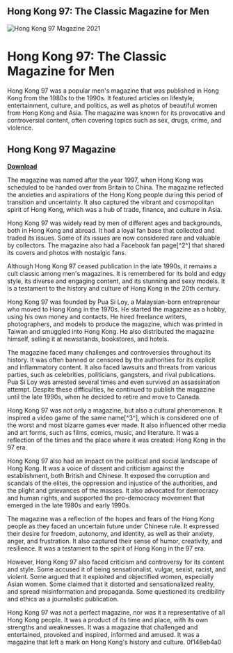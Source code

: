 ## Hong Kong 97: The Classic Magazine for Men

 
![Hong Kong 97 Magazine 2021](https://lookaside.fbsbx.com/lookaside/crawler/media/?media_id=100040878767861)

 
# Hong Kong 97: The Classic Magazine for Men
 
Hong Kong 97 was a popular men's magazine that was published in Hong Kong from the 1980s to the 1990s. It featured articles on lifestyle, entertainment, culture, and politics, as well as photos of beautiful women from Hong Kong and Asia. The magazine was known for its provocative and controversial content, often covering topics such as sex, drugs, crime, and violence.
 
## Hong Kong 97 Magazine


[**Download**](https://fienislile.blogspot.com/?download=2tKOmt)

 
The magazine was named after the year 1997, when Hong Kong was scheduled to be handed over from Britain to China. The magazine reflected the anxieties and aspirations of the Hong Kong people during this period of transition and uncertainty. It also captured the vibrant and cosmopolitan spirit of Hong Kong, which was a hub of trade, finance, and culture in Asia.
 
Hong Kong 97 was widely read by men of different ages and backgrounds, both in Hong Kong and abroad. It had a loyal fan base that collected and traded its issues. Some of its issues are now considered rare and valuable by collectors. The magazine also had a Facebook fan page[^2^] that shared its covers and photos with nostalgic fans.
 
Although Hong Kong 97 ceased publication in the late 1990s, it remains a cult classic among men's magazines. It is remembered for its bold and edgy style, its diverse and engaging content, and its stunning and sexy models. It is a testament to the history and culture of Hong Kong in the 20th century.
  
Hong Kong 97 was founded by Pua Si Loy, a Malaysian-born entrepreneur who moved to Hong Kong in the 1970s. He started the magazine as a hobby, using his own money and contacts. He hired freelance writers, photographers, and models to produce the magazine, which was printed in Taiwan and smuggled into Hong Kong. He also distributed the magazine himself, selling it at newsstands, bookstores, and hotels.
 
The magazine faced many challenges and controversies throughout its history. It was often banned or censored by the authorities for its explicit and inflammatory content. It also faced lawsuits and threats from various parties, such as celebrities, politicians, gangsters, and rival publications. Pua Si Loy was arrested several times and even survived an assassination attempt. Despite these difficulties, he continued to publish the magazine until the late 1990s, when he decided to retire and move to Canada.
 
Hong Kong 97 was not only a magazine, but also a cultural phenomenon. It inspired a video game of the same name[^3^], which is considered one of the worst and most bizarre games ever made. It also influenced other media and art forms, such as films, comics, music, and literature. It was a reflection of the times and the place where it was created: Hong Kong in the 97 era.
  
Hong Kong 97 also had an impact on the political and social landscape of Hong Kong. It was a voice of dissent and criticism against the establishment, both British and Chinese. It exposed the corruption and scandals of the elites, the oppression and injustice of the authorities, and the plight and grievances of the masses. It also advocated for democracy and human rights, and supported the pro-democracy movement that emerged in the late 1980s and early 1990s.
 
The magazine was a reflection of the hopes and fears of the Hong Kong people as they faced an uncertain future under Chinese rule. It expressed their desire for freedom, autonomy, and identity, as well as their anxiety, anger, and frustration. It also captured their sense of humor, creativity, and resilience. It was a testament to the spirit of Hong Kong in the 97 era.
 
However, Hong Kong 97 also faced criticism and controversy for its content and style. Some accused it of being sensationalist, vulgar, sexist, racist, and violent. Some argued that it exploited and objectified women, especially Asian women. Some claimed that it distorted and sensationalized reality, and spread misinformation and propaganda. Some questioned its credibility and ethics as a journalistic publication.
 
Hong Kong 97 was not a perfect magazine, nor was it a representative of all Hong Kong people. It was a product of its time and place, with its own strengths and weaknesses. It was a magazine that challenged and entertained, provoked and inspired, informed and amused. It was a magazine that left a mark on Hong Kong's history and culture.
 0f148eb4a0
